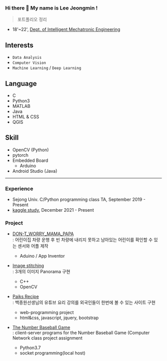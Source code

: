 ### Hi there 👋 My name is Lee Jeongmin !


> 포트폴리오 정리
- 18'~22', [Dept. of Intelligent Mechatronic Engineering](http://imc.sejong.ac.kr/page/sub2_1)

## Interests
- `Data Analysis` 
- `Computer Vision` 
- `Machine Learning` /  `Deep Learning` 

## Language
- C 
- Python3
- MATLAB
- Java
- HTML & CSS
- QGIS

## Skill
- OpenCV (Python)
- pytorch
- Embedded Board
  - Arduino 
- Android Studio (Java)
---

### Experience

- Sejong Univ. C/Python programming class TA, September 2019 - Present
- [kaggle study](https://github.com/Sejong-Kaggle-Challengers/jeongmin), December 2021 - Present

### Project

- [DON-T_WORRY_MAMA_PAPA](https://github.com/mingxoxo/SW_DON-T_WORRY_MAMA_PAPA.git)
  <br>: 어린이집 차량 운행 후 빈 차량에 내리지 못하고 남아있는 어린이를 확인할 수 있는 센서와 어플 제작
  - Aduino / App Inventor

- [Image stitching](https://mingxoxo-record.tistory.com/60)
  <br>: 3개의 이미지 Panorama 구현
  - C++
  - OpenCV

- [Paiks Recipe](https://github.com/mingxoxo/web-programming-project)
  <br>: 백종원선생님의 유튜브 요리 강의를 외국인들이 한번에 볼 수 있는 사이트 구현
  - web-programming project
  - html&css, javascript, jquery, bootstrap

- [The Number Baseball Game](https://github.com/mingxoxo/Number_baseball_game)
  <br>: client-server programs for the Number Baseball Game (Computer Network class project assignment
  - Python3.7
  - socket programming(local host)
